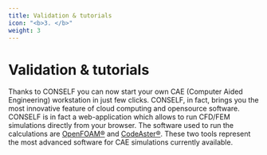 ```yaml
---
title: Validation & tutorials
icon: "<b>3. </b>"
weight: 3
---
```


# Validation & tutorials

Thanks to CONSELF you can now start your own CAE (Computer Aided Engineering) workstation in just few clicks. CONSELF, in fact, brings you the most innovative feature of cloud computing and opensource software. CONSELF is in fact a web-application which allows to run CFD/FEM simulations directly from your browser. The software used to run the calculations are [OpenFOAM®](https://openfoam.org/) and [CodeAster®](http://www.code-aster.org/). These two tools represent the most advanced software for CAE simulations currently available.
